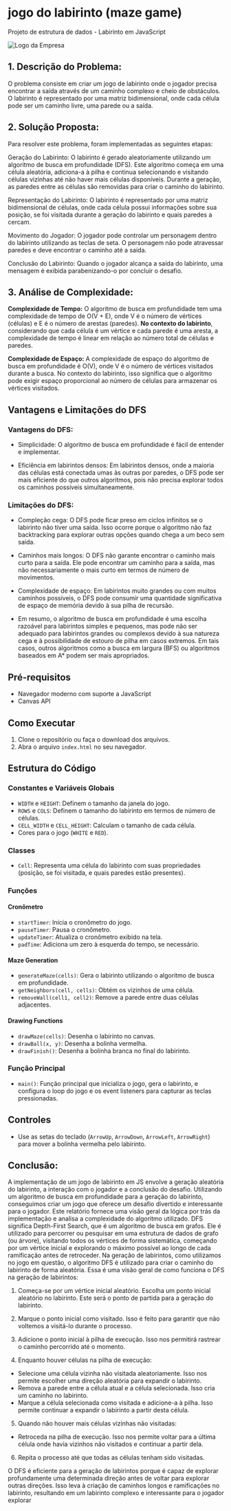 # jogo do labirinto (maze game)
Projeto de estrutura de dados - Labirinto em JavaScript


![Logo da Empresa](imagens/lab.png)


## 1. Descrição do Problema:

O problema consiste em criar um jogo de labirinto onde o jogador precisa encontrar a saída através de um caminho complexo e cheio de obstáculos. O labirinto é representado por uma matriz bidimensional, onde cada célula pode ser um caminho livre, uma parede ou a saída.

## 2. Solução Proposta:

Para resolver este problema, foram implementadas as seguintes etapas:

Geração do Labirinto: O labirinto é gerado aleatoriamente utilizando um algoritmo de busca em profundidade (DFS). Este algoritmo começa em uma célula aleatória, adiciona-a à pilha e continua selecionando e visitando células vizinhas até não haver mais células disponíveis. Durante a geração, as paredes entre as células são removidas para criar o caminho do labirinto.

Representação do Labirinto: O labirinto é representado por uma matriz bidimensional de células, onde cada célula possui informações sobre sua posição, se foi visitada durante a geração do labirinto e quais paredes a cercam.

Movimento do Jogador: O jogador pode controlar um personagem dentro do labirinto utilizando as teclas de seta. O personagem não pode atravessar paredes e deve encontrar o caminho até a saída.

Conclusão do Labirinto: Quando o jogador alcança a saída do labirinto, uma mensagem é exibida parabenizando-o por concluir o desafio.

## 3. Análise de Complexidade:

**Complexidade de Tempo:** O algoritmo de busca em profundidade tem uma complexidade de tempo de O(V + E), onde V é o número de vértices (células) e E é o número de arestas (paredes). **No contexto do labirinto**, considerando que cada célula é um vértice e cada parede é uma aresta, a complexidade de tempo é linear em relação ao número total de células e paredes.

**Complexidade de Espaço:** A complexidade de espaço do algoritmo de busca em profundidade é O(V), onde V é o número de vértices visitados durante a busca. No contexto do labirinto, isso significa que o algoritmo pode exigir espaço proporcional ao número de células para armazenar os vértices visitados.

## Vantagens e Limitações do DFS

### Vantagens do DFS:

* Simplicidade: O algoritmo de busca em profundidade é fácil de entender e implementar.

* Eficiência em labirintos densos: Em labirintos densos, onde a maioria das células está conectada umas às outras por paredes, o DFS pode ser mais eficiente do que outros algoritmos, pois não precisa explorar todos os caminhos possíveis simultaneamente.

### Limitações do DFS:

* Compleção cega: O DFS pode ficar preso em ciclos infinitos se o labirinto não tiver uma saída. Isso ocorre porque o algoritmo não faz backtracking para explorar outras opções quando chega a um beco sem saída.

* Caminhos mais longos: O DFS não garante encontrar o caminho mais curto para a saída. Ele pode encontrar um caminho para a saída, mas não necessariamente o mais curto em termos de número de movimentos.

* Complexidade de espaço: Em labirintos muito grandes ou com muitos caminhos possíveis, o DFS pode consumir uma quantidade significativa de espaço de memória devido à sua pilha de recursão.

* Em resumo, o algoritmo de busca em profundidade é uma escolha razoável para labirintos simples e pequenos, mas pode não ser adequado para labirintos grandes ou complexos devido à sua natureza cega e à possibilidade de estouro de pilha em casos extremos. Em tais casos, outros algoritmos como a busca em largura (BFS) ou algoritmos baseados em A* podem ser mais apropriados.



## Pré-requisitos
- Navegador moderno com suporte a JavaScript
- Canvas API

## Como Executar
1. Clone o repositório ou faça o download dos arquivos.
2. Abra o arquivo `index.html` no seu navegador.

## Estrutura do Código
### Constantes e Variáveis Globais
- `WIDTH` e `HEIGHT`: Definem o tamanho da janela do jogo.
- `ROWS` e `COLS`: Definem o tamanho do labirinto em termos de número de células.
- `CELL_WIDTH` e `CELL_HEIGHT`: Calculam o tamanho de cada célula.
- Cores para o jogo (`WHITE` e `RED`).

### Classes
- `Cell`: Representa uma célula do labirinto com suas propriedades (posição, se foi visitada, e quais paredes estão presentes).

### Funções
#### Cronômetro
- `startTimer`: Inicia o cronômetro do jogo.
- `pauseTimer`: Pausa o cronômetro.
- `updateTimer`: Atualiza o cronômetro exibido na tela.
- `padTime`: Adiciona um zero à esquerda do tempo, se necessário.

#### Maze Generation
- `generateMaze(cells)`: Gera o labirinto utilizando o algoritmo de busca em profundidade.
- `getNeighbors(cell, cells)`: Obtém os vizinhos de uma célula.
- `removeWall(cell1, cell2)`: Remove a parede entre duas células adjacentes.

#### Drawing Functions
- `drawMaze(cells)`: Desenha o labirinto no canvas.
- `drawBall(x, y)`: Desenha a bolinha vermelha.
- `drawFinish()`: Desenha a bolinha branca no final do labirinto.

### Função Principal
- `main()`: Função principal que inicializa o jogo, gera o labirinto, e configura o loop do jogo e os event listeners para capturar as teclas pressionadas.

## Controles
- Use as setas do teclado (`ArrowUp`, `ArrowDown`, `ArrowLeft`, `ArrowRight`) para mover a bolinha vermelha pelo labirinto.


## Conclusão:

A implementação de um jogo de labirinto em JS envolve a geração aleatória do labirinto, a interação com o jogador e a conclusão do desafio. Utilizando um algoritmo de busca em profundidade para a geração do labirinto, conseguimos criar um jogo que oferece um desafio divertido e interessante para o jogador. Este relatório fornece uma visão geral da lógica por trás da implementação e analisa a complexidade do algoritmo utilizado.
DFS significa Depth-First Search, que é um algoritmo de busca em grafos. Ele é utilizado para percorrer ou pesquisar em uma estrutura de dados de grafo (ou árvore), visitando todos os vértices de forma sistemática, começando por um vértice inicial e explorando o máximo possível ao longo de cada ramificação antes de retroceder.
Na geração de labirintos, como utilizamos no jogo em questão, o algoritmo DFS é utilizado para criar o caminho do labirinto de forma aleatória. Essa é uma visão geral de como funciona o DFS na geração de labirintos:

1. Começa-se por um vértice inicial aleatório.
Escolha um ponto inicial aleatório no labirinto. Este será o ponto de partida para a geração do labirinto.

2. Marque o ponto inicial como visitado. Isso é feito para garantir que não voltemos a visitá-lo durante o processo.

3. Adicione o ponto inicial à pilha de execução. Isso nos permitirá rastrear o caminho percorrido até o momento.

4. Enquanto houver células na pilha de execução:

 * Selecione uma célula vizinha não visitada aleatoriamente. Isso nos permite escolher uma direção aleatória para expandir o labirinto.
 * Remova a parede entre a célula atual e a célula selecionada. Isso cria um caminho no labirinto.
 * Marque a célula selecionada como visitada e adicione-a à pilha. Isso permite continuar a expandir o labirinto a partir desta célula.

5. Quando não houver mais células vizinhas não visitadas:

 * Retroceda na pilha de execução. Isso nos permite voltar para a última célula onde havia vizinhos não visitados e continuar a partir dela.

6. Repita o processo até que todas as células tenham sido visitadas.

O DFS é eficiente para a geração de labirintos porque é capaz de explorar profundamente uma determinada direção antes de voltar para explorar outras direções. Isso leva à criação de caminhos longos e ramificações no labirinto, resultando em um labirinto complexo e interessante para o jogador explorar